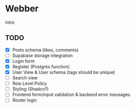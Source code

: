 # Webber

intro

## TODO

- [x] Posts schema (likes, comments)
- [ ] Supabase storage integration
- [x] Login form
- [x] Register (Postgres function)
- [x] User View & User schema (tags should be unique)
- [ ] Search view
- [ ] Row Level Policy
- [ ] Styling (Shadcn?)
- [ ] Frontend form/input validation & backend error messages
- [ ] Router logic
